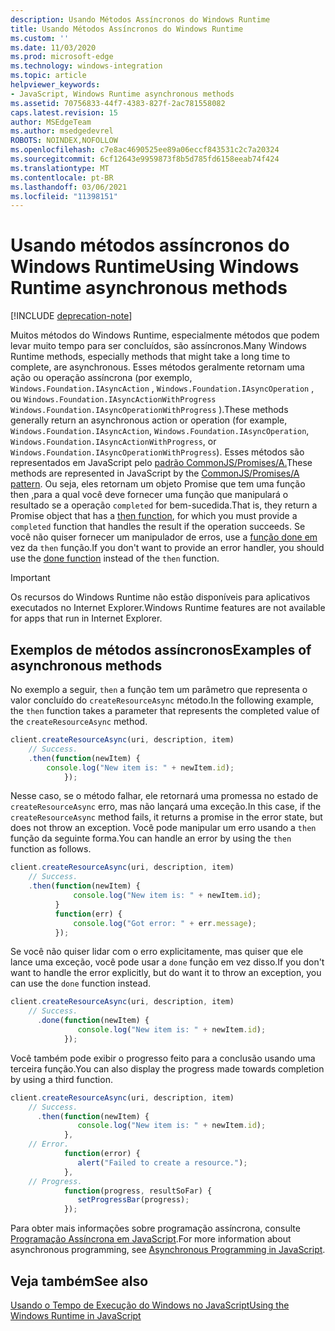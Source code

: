 ```yaml
---
description: Usando Métodos Assíncronos do Windows Runtime
title: Usando Métodos Assíncronos do Windows Runtime
ms.custom: ''
ms.date: 11/03/2020
ms.prod: microsoft-edge
ms.technology: windows-integration
ms.topic: article
helpviewer_keywords:
- JavaScript, Windows Runtime asynchronous methods
ms.assetid: 70756833-44f7-4383-827f-2ac781558082
caps.latest.revision: 15
author: MSEdgeTeam
ms.author: msedgedevrel
ROBOTS: NOINDEX,NOFOLLOW
ms.openlocfilehash: c7e8ac4690525ee89a06eccf843531c2c7a20324
ms.sourcegitcommit: 6cf12643e9959873f8b5d785fd6158eeab74f424
ms.translationtype: MT
ms.contentlocale: pt-BR
ms.lasthandoff: 03/06/2021
ms.locfileid: "11398151"
---
```

# <a name="using-windows-runtime-asynchronous-methods"></a><span data-ttu-id="87aa9-103">Usando métodos assíncronos do Windows Runtime</span><span class="sxs-lookup"><span data-stu-id="87aa9-103">Using Windows Runtime asynchronous methods</span></span>  

[!INCLUDE [deprecation-note](../includes/legacy-edge-note.md)]  

<span data-ttu-id="87aa9-104">Muitos métodos do Windows Runtime, especialmente métodos que podem levar muito tempo para ser concluídos, são assíncronos.</span><span class="sxs-lookup"><span data-stu-id="87aa9-104">Many Windows Runtime methods, especially methods that might take a long time to complete, are asynchronous.</span></span>  <span data-ttu-id="87aa9-105">Esses métodos geralmente retornam uma ação ou operação assíncrona \(por exemplo, `Windows.Foundation.IAsyncAction` , `Windows.Foundation.IAsyncOperation` , ou `Windows.Foundation.IAsyncActionWithProgress` `Windows.Foundation.IAsyncOperationWithProgress` \).</span><span class="sxs-lookup"><span data-stu-id="87aa9-105">These methods generally return an asynchronous action or operation \(for example, `Windows.Foundation.IAsyncAction`, `Windows.Foundation.IAsyncOperation`, `Windows.Foundation.IAsyncActionWithProgress`, or `Windows.Foundation.IAsyncOperationWithProgress`\).</span></span>  <span data-ttu-id="87aa9-106">Esses métodos são representados em JavaScript pelo [padrão CommonJS/Promises/A.][CommonjsWikiPromises]</span><span class="sxs-lookup"><span data-stu-id="87aa9-106">These methods are represented in JavaScript by the [CommonJS/Promises/A pattern][CommonjsWikiPromises].</span></span>  <span data-ttu-id="87aa9-107">Ou seja, eles retornam um objeto Promise que tem uma função then [,][PreviousVersionsWindowsAppsBr229728]para a qual você deve fornecer uma função que manipulará o resultado se a operação `completed` for bem-sucedida.</span><span class="sxs-lookup"><span data-stu-id="87aa9-107">That is, they return a Promise object that has a [then function][PreviousVersionsWindowsAppsBr229728], for which you must provide a `completed` function that handles the result if the operation succeeds.</span></span>  <span data-ttu-id="87aa9-108">Se você não quiser fornecer um manipulador de erros, use a [função done em][PreviousVersionsWindowsAppsHr701079] vez da `then` função.</span><span class="sxs-lookup"><span data-stu-id="87aa9-108">If you don't want to provide an error handler, you should use the [done function][PreviousVersionsWindowsAppsHr701079] instead of the `then` function.</span></span>  

> [!IMPORTANT]
> <span data-ttu-id="87aa9-109">Os recursos do Windows Runtime não estão disponíveis para aplicativos executados no Internet Explorer.</span><span class="sxs-lookup"><span data-stu-id="87aa9-109">Windows Runtime features are not available for apps that run in Internet Explorer.</span></span>  

## <a name="examples-of-asynchronous-methods"></a><span data-ttu-id="87aa9-110">Exemplos de métodos assíncronos</span><span class="sxs-lookup"><span data-stu-id="87aa9-110">Examples of asynchronous methods</span></span>  

<span data-ttu-id="87aa9-111">No exemplo a seguir, `then` a função tem um parâmetro que representa o valor concluído do `createResourceAsync` método.</span><span class="sxs-lookup"><span data-stu-id="87aa9-111">In the following example, the `then` function takes a parameter that represents the completed value of the `createResourceAsync` method.</span></span>  

```javascript
client.createResourceAsync(uri, description, item)
    // Success.
    .then(function(newItem) {
        console.log("New item is: " + newItem.id);
            });
```  

<span data-ttu-id="87aa9-112">Nesse caso, se o método falhar, ele retornará uma promessa no estado de `createResourceAsync` erro, mas não lançará uma exceção.</span><span class="sxs-lookup"><span data-stu-id="87aa9-112">In this case, if the `createResourceAsync` method fails, it returns a promise in the error state, but does not throw an exception.</span></span>  <span data-ttu-id="87aa9-113">Você pode manipular um erro usando a `then` função da seguinte forma.</span><span class="sxs-lookup"><span data-stu-id="87aa9-113">You can handle an error by using the `then` function as follows.</span></span>  

```javascript
client.createResourceAsync(uri, description, item)
    // Success.
    .then(function(newItem) {
              console.log("New item is: " + newItem.id);
          }
          function(err) {
              console.log("Got error: " + err.message);
          });
```  

<span data-ttu-id="87aa9-114">Se você não quiser lidar com o erro explicitamente, mas quiser que ele lance uma exceção, você pode usar a `done` função em vez disso.</span><span class="sxs-lookup"><span data-stu-id="87aa9-114">If you don't want to handle the error explicitly, but do want it to throw an exception, you can use the `done` function instead.</span></span>  

```javascript
client.createResourceAsync(uri, description, item)
    // Success.
      .done(function(newItem) {
               console.log("New item is: " + newItem.id);
            });
```  

<span data-ttu-id="87aa9-115">Você também pode exibir o progresso feito para a conclusão usando uma terceira função.</span><span class="sxs-lookup"><span data-stu-id="87aa9-115">You can also display the progress made towards completion by using a third function.</span></span>  

```javascript
client.createResourceAsync(uri, description, item)
    // Success.
      .then(function(newItem) {
               console.log("New item is: " + newItem.id);
            },
    // Error.
            function(error) {
               alert("Failed to create a resource.");
            },
    // Progress.
            function(progress, resultSoFar) {
               setProgressBar(progress);
            });
```  

<span data-ttu-id="87aa9-116">Para obter mais informações sobre programação assíncrona, consulte [Programação Assíncrona em JavaScript][PreviousVersionsWindowsAppsHh700330].</span><span class="sxs-lookup"><span data-stu-id="87aa9-116">For more information about asynchronous programming, see [Asynchronous Programming in JavaScript][PreviousVersionsWindowsAppsHh700330].</span></span>  

## <a name="see-also"></a><span data-ttu-id="87aa9-117">Veja também</span><span class="sxs-lookup"><span data-stu-id="87aa9-117">See also</span></span>  

[<span data-ttu-id="87aa9-118">Usando o Tempo de Execução do Windows no JavaScript</span><span class="sxs-lookup"><span data-stu-id="87aa9-118">Using the Windows Runtime in JavaScript</span></span>][WindowsRuntimeJavascript]  

<!-- links -->  

[WindowsRuntimeJavascript]: ./using-the-windows-runtime-in-javascript.md "Usando o Tempo de Execução do Windows no JavaScript | Microsoft Docs"  

[PreviousVersionsWindowsAppsBr229728]: /previous-versions/windows/apps/br229728(v=win.10) "Método Promise.then | Microsoft Docs"  
[PreviousVersionsWindowsAppsHh700330]: /previous-versions/windows/apps/hh700330(v=win.10) "Programação assíncrona em JavaScript (HTML) | Microsoft Docs"
[PreviousVersionsWindowsAppsHr701079]: /previous-versions/windows/apps/hh701079(v=win.10) "Método Promise.done | Microsoft Docs"  

[CommonjsWikiPromises]: http://wiki.commonjs.org/wiki/Promises "Promessas | CommonJS Spec Wiki"  
